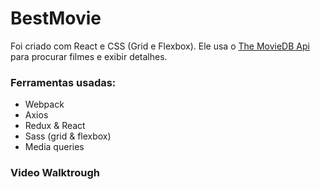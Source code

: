 # BestMovie

Foi criado com React e CSS (Grid e Flexbox). Ele usa o [The MovieDB Api](https://www.themoviedb.org/documentation/api) para procurar filmes e exibir detalhes.

### Ferramentas usadas:

- Webpack
- Axios
- Redux & React
- Sass (grid & flexbox)
- Media queries

### Video Walktrough

